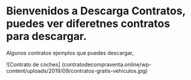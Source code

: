 # Bienvenidos a Descarga Contratos, puedes ver diferetnes contratos para descargar.


Algunos contratos ejemplos que puedes descargar,



![Contrato de coches] (contratodecompraventa.online/wp-content/uploads/2019/09/contratos-gratis-vehiculos.jpg) 


